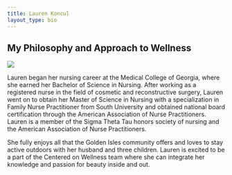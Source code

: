 ```yaml
---
title: Lauren Koncul
layout_type: bio
---
```

## My Philosophy and Approach to Wellness

![](/images/Koncul.jpg)

Lauren began her nursing career at the Medical College of Georgia, where she earned her Bachelor of Science in Nursing.  After working as a registered nurse in the field of cosmetic and reconstructive surgery, Lauren went on to obtain her Master of Science in Nursing with a specialization in Family Nurse Practitioner from South University and obtained national board certification through the American Association of Nurse Practitioners. Lauren is a member of the Sigma Theta Tau honors society of nursing and the American Association of Nurse Practitioners.

She fully enjoys all that the Golden Isles community offers and loves to stay active outdoors with her husband and three children. Lauren is excited to be a part of the Centered on Wellness team where she can integrate her knowledge and passion for beauty inside and out.
